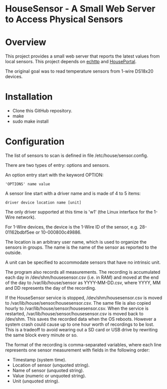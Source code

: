 # HouseSensor - A Small Web Server to Access Physical Sensors

# Overview

This project provides a small web server that reports the latest values from local sensors. This project depends on [echttp](https://github.com/pascal-fb-martin/echttp) and [HousePortal](https://github.com/pascal-fb-martin/houseportal).

The original goal was to read temperature sensors from 1-wire DS18x20 devices.

# Installation

* Clone this GitHub repository.
* make
* sudo make install

# Configuration

The list of sensors to scan is defined in file /etc/house/sensor.config.

There are two types of entry: options and sensors.

An option entry start with the keyword OPTION:
```
'OPTIONS' name value
```
A sensor line start with a driver name and is made of 4 to 5 items:
```
driver device location name [unit]
```
The only driver supported at this time is 'w1' (the Linux interface for the 1-Wire network).

For 1-Wire devices, the device is the 1-Wire ID of the sensor, e.g. 28-01162bdbf5ee or 10-000800c49886.

The location is an arbitrary user name, which is used to organize the sensors in groups. The name is the name of the sensor as reported to the outside.

A unit can be specified to accommodate sensors that have no intrinsic unit.

The program also records all measurements. The recording is accumulated each day in /dev/shm/housesensor.csv (i.e. in RAM) and moved at the end of the day to /var/lib/house/sensor as YYYY-MM-DD.csv, where YYYY, MM and DD represents the day of the recording.

If the HouseSensor service is stopped, /dev/shm/housesensor.csv is moved to /var/lib/house/sensor/housesensor.csv. The same file is also copied hourly to /var/lib/house/sensor/housesensor.csv. When the service is restarted, /var/lib/house/sensor/housesensor.csv is moved back to /dev/shm. This saves the recorded data when the OS reboots. However a system crash could cause up to one hour worth of recordings to be lost. This is a tradeoff to avoid wearing out a SD card or USB drive by rewriting the same block every minute or so.

The format of the recording is comma-separated variables, where each line represents one sensor measurement with fields in the following order:
* Timestamp (system time).
* Location of sensor (unquoted string).
* Name of sensor (unquoted string).
* Value (numeric or unquoted string).
* Unit (unquoted string).

